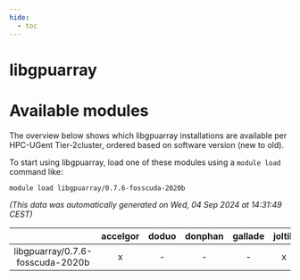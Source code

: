 ```yaml
---
hide:
  - toc
---
```


libgpuarray
===========

# Available modules


The overview below shows which libgpuarray installations are available per HPC-UGent Tier-2cluster, ordered based on software version (new to old).

To start using libgpuarray, load one of these modules using a `module load` command like:

```shell
module load libgpuarray/0.7.6-fosscuda-2020b
```

*(This data was automatically generated on Wed, 04 Sep 2024 at 14:31:49 CEST)*  

| |accelgor|doduo|donphan|gallade|joltik|shinx|skitty|
| :---: | :---: | :---: | :---: | :---: | :---: | :---: | :---: |
|libgpuarray/0.7.6-fosscuda-2020b|x|-|-|-|x|-|-|
